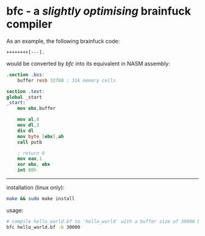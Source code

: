 # bfc - a *slightly optimising* brainfuck compiler

As an example, the following brainfuck code:
```brainfuck
++++++++[---].
```
would be converted by *bfc* into its equivalent in NASM assembly:
```nasm
.section .bss:
	buffer resb 32768 ; 32k memory cells

section .text:
global _start
_start:
	mov ebx,buffer

	mov al,8
	mov dl,3
	div dl
	mov byte [ebx],ah
	call putb

	; return 0
	mov eax,1
	xor ebx, ebx
	int 80h
```

---

installation (linux only):
```bash
make && sudo make install
```

usage:
```bash
# compile hello_world.bf to 'hello_world' with a buffer size of 30000 bytes
bfc hello_world.bf -b 30000
```

